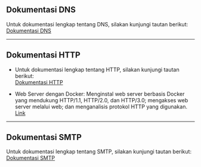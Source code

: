 ## Dokumentasi DNS

Untuk dokumentasi lengkap tentang DNS, silakan kunjungi tautan berikut:  
[Dokumentasi DNS](https://github.com/widiarrohman1234/widiarrohman1234.github.io/blob/master/DNS/Domain%20Name%20System%20(DNS).md)

---

## Dokumentasi HTTP

- Untuk dokumentasi lengkap tentang HTTP, silakan kunjungi tautan berikut:  
[Dokumentasi HTTP](https://github.com/widiarrohman1234/widiarrohman1234.github.io/blob/master/HTTP/How%20to%20HTTP%20working.md)

- Web Server dengan Docker: Menginstal web server berbasis Docker yang mendukung HTTP/1.1, HTTP/2.0, dan HTTP/3.0; mengakses web server melalui web; dan menganalisis protokol HTTP yang digunakan. [Link](https://github.com/widiarrohman1234/widiarrohman1234.github.io/blob/master/HTTP/Test%20HTTP%201.1%2C%202.0%2C%203.0.md)

---

## Dokumentasi SMTP

Untuk dokumentasi lengkap tentang SMTP, silakan kunjungi tautan berikut:  
[Dokumentasi SMTP](https://github.com/widiarrohman1234/widiarrohman1234.github.io/blob/master/SMTP/SMTP%20(Simple%20Mail%20Transfer%20Protocol).md)

